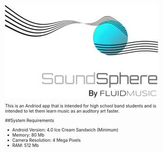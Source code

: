 ![#SoundSphere](Logo.png)

This is an Andriod app that is intended for high school band students and is intended to let them learn music as an auditory art faster.

##System Requirements
- Android Version: 4.0 Ice Cream Sandwich (Minimum)
- Memory: 80 Mb
- Camera Resolution: 4 Mega Pixels
- RAM: 512 Mb
